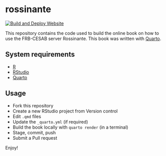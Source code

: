 # rossinante

[![Build and Deploy Website](https://github.com/FRBCesab/rossinante/actions/workflows/gh-pages.yml/badge.svg)](https://github.com/FRBCesab/rossinante/actions/workflows/gh-pages.yml)

This repository contains the code used to build the online book on how to use the FRB-CESAB server Rossinante. This book was written with [Quarto](https://quarto.org).

## System requirements

- [R](https://cran.r-project.org/)
- [RStudio](https://posit.co/download/rstudio-desktop/)
- [Quarto](https://quarto.org)


## Usage

- Fork this repository
- Create a new RStudio project from Version control
- Edit `.qmd` files
- Update the `_quarto.yml` (if required)
- Build the book locally with `quarto render` (in a terminal)
- Stage, commit, push
- Submit a Pull request

Enjoy!
